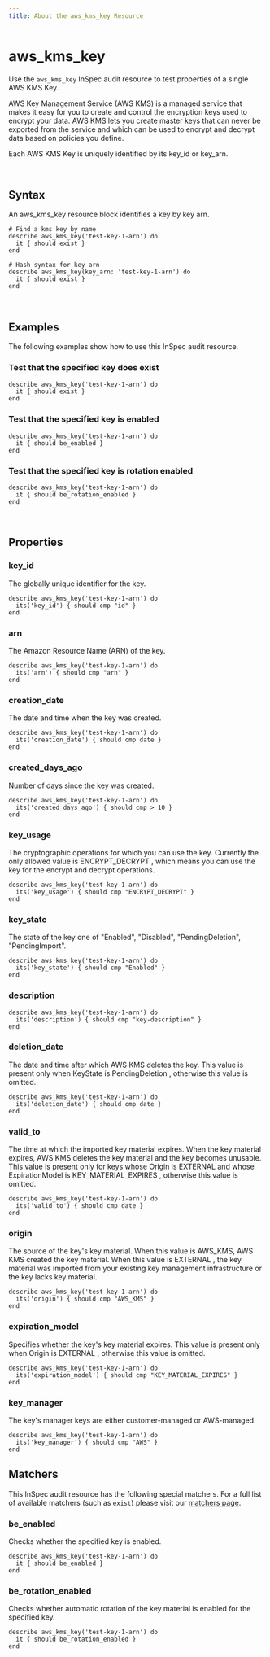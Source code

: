```yaml
---
title: About the aws_kms_key Resource
---
```


# aws_kms_key

Use the `aws_kms_key` InSpec audit resource to test properties of a single AWS KMS Key.

AWS Key Management Service (AWS KMS) is a managed service that makes it easy for you to create and control the encryption keys used to encrypt your data. AWS KMS lets you create master keys that can never be exported from the service and which can be used to encrypt and decrypt data based on policies you define.

Each AWS KMS Key is uniquely identified by its key_id or key_arn.

<br>

## Syntax

An aws_kms_key resource block identifies a key by key arn.

    # Find a kms key by name
    describe aws_kms_key('test-key-1-arn') do
      it { should exist }
    end

    # Hash syntax for key arn
    describe aws_kms_key(key_arn: 'test-key-1-arn') do
      it { should exist }
    end

<br>

## Examples

The following examples show how to use this InSpec audit resource.

### Test that the specified key does exist

    describe aws_kms_key('test-key-1-arn') do
      it { should exist }
    end

### Test that the specified key is enabled

    describe aws_kms_key('test-key-1-arn') do
      it { should be_enabled }
    end

### Test that the specified key is rotation enabled

    describe aws_kms_key('test-key-1-arn') do
      it { should be_rotation_enabled }
    end

<br>

## Properties

### key_id

The globally unique identifier for the key.

    describe aws_kms_key('test-key-1-arn') do
      its('key_id') { should cmp "id" }
    end

### arn

The Amazon Resource Name (ARN) of the key.

    describe aws_kms_key('test-key-1-arn') do
      its('arn') { should cmp "arn" }
    end

### creation_date

The date and time when the key was created.

    describe aws_kms_key('test-key-1-arn') do
      its('creation_date') { should cmp date }
    end

### created_days_ago

Number of days since the key was created.

    describe aws_kms_key('test-key-1-arn') do
      its('created_days_ago') { should cmp > 10 }
    end


### key_usage

The cryptographic operations for which you can use the key. Currently the only allowed value is ENCRYPT_DECRYPT , which means you can use the key for the encrypt and decrypt operations.

    describe aws_kms_key('test-key-1-arn') do
      its('key_usage') { should cmp "ENCRYPT_DECRYPT" }
    end

### key_state

The state of the key one of "Enabled", "Disabled", "PendingDeletion", "PendingImport".

    describe aws_kms_key('test-key-1-arn') do
      its('key_state') { should cmp "Enabled" }
    end

### description

    describe aws_kms_key('test-key-1-arn') do
      its('description') { should cmp "key-description" }
    end

### deletion_date

The date and time after which AWS KMS deletes the key. This value is present only when KeyState is PendingDeletion , otherwise this value is omitted.

    describe aws_kms_key('test-key-1-arn') do
      its('deletion_date') { should cmp date }
    end

### valid_to

The time at which the imported key material expires. When the key material expires, AWS KMS deletes the key material and the key becomes unusable. This value is present only for keys whose Origin is EXTERNAL and whose ExpirationModel is KEY_MATERIAL_EXPIRES , otherwise this value is omitted.

    describe aws_kms_key('test-key-1-arn') do
      its('valid_to') { should cmp date }
    end

### origin

The source of the key's key material. When this value is AWS_KMS, AWS KMS created the key material. When this value is EXTERNAL , the key material was imported from your existing key management infrastructure or the key lacks key material.


    describe aws_kms_key('test-key-1-arn') do
      its('origin') { should cmp "AWS_KMS" }
    end

### expiration_model

Specifies whether the key's key material expires. This value is present only when Origin is EXTERNAL , otherwise this value is omitted.

    describe aws_kms_key('test-key-1-arn') do
      its('expiration_model') { should cmp "KEY_MATERIAL_EXPIRES" }
    end

### key_manager

The key's manager keys are either customer-managed or AWS-managed.

    describe aws_kms_key('test-key-1-arn') do
      its('key_manager') { should cmp "AWS" }
    end


## Matchers

This InSpec audit resource has the following special matchers. For a full list of available matchers (such as `exist`) please visit our [matchers page](https://www.inspec.io/docs/reference/matchers/).


### be_enabled

Checks whether the specified key is enabled.

    describe aws_kms_key('test-key-1-arn') do
      it { should be_enabled }
    end


### be_rotation_enabled

Checks whether automatic rotation of the key material is enabled for the specified key.

    describe aws_kms_key('test-key-1-arn') do
      it { should be_rotation_enabled }
    end


